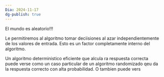 ```yaml
---
Dia: 2024-11-17
dg-publish: true
---
```

El mundo es aleatorio!!!

Le permitiremos al algoritmo tomar deciisiones al azar independientemente de los valores de entrada. Esto es un factor completamente interno del algoritmo. 

Un algoritmo deterministico eficiente que alcula ra respuesta correcta puede verse como un caso particular de un algoritmo randomizado qeu da la respuesta correcto con alta probabilidad. 
O tambien puede vers